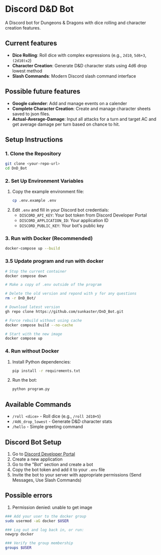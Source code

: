 # Discord D&D Bot

A Discord bot for Dungeons & Dragons with dice rolling and character creation features.

## Current features

- **Dice Rolling**: Roll dice with complex expressions (e.g., `2d10`, `5d6+3`, `(2d10)x2`)
- **Character Creation**: Generate D&D character stats using 4d6 drop lowest method
- **Slash Commands**: Modern Discord slash command interface

## Possible future features
- **Google calender**: Add and manage events on a calender
- **Complete Character Creation**: Create and manage character sheets saved to json files.
- **Actual-Average-Damage**: Input all attacks for a turn and target AC and get average damage per turn based on chance to hit.

## Setup Instructions

### 1. Clone the Repository
```bash
git clone <your-repo-url>
cd DnD_Bot
```

### 2. Set Up Environment Variables
1. Copy the example environment file:
   ```bash
   cp .env.example .env
   ```
2. Edit `.env` and fill in your Discord bot credentials:
   - `DISCORD_API_KEY`: Your bot token from Discord Developer Portal
   - `DISCORD_APPLICATION_ID`: Your application ID
   - `DISCORD_PUBLIC_KEY`: Your bot's public key

### 3. Run with Docker (Recommended)
```bash
docker-compose up --build
```

### 3.5 Update program and run with docker
```bash
# Stop the current container
docker compose down

# Make a copy of .env outside of the program

# Delete the old version and repond with y for any questions
rm -r DnD_Bot/

# Download latest version
gh repo clone https://github.com/sunkaster/DnD_Bot.git

# Force rebuild without using cache
docker compose build --no-cache

# Start with the new image
docker compose up
```

### 4. Run without Docker
1. Install Python dependencies:
   ```bash
   pip install -r requirements.txt
   ```
2. Run the bot:
   ```bash
   python program.py
   ```

## Available Commands

- `/roll <dice>` - Roll dice (e.g., `/roll 2d10+5`)
- `/4d6_drop_lowest` - Generate D&D character stats
- `/hello` - Simple greeting command

## Discord Bot Setup

1. Go to [Discord Developer Portal](https://discord.com/developers/applications)
2. Create a new application
3. Go to the "Bot" section and create a bot
4. Copy the bot token and add it to your `.env` file
5. Invite the bot to your server with appropriate permissions (Send Messages, Use Slash Commands)

## Possible errors
1. Permission denied: unable to get image
```bash
### Add your user to the docker group
sudo usermod -aG docker $USER

### Log out and log back in, or run:
newgrp docker

### Verify the group membership
groups $USER
```
